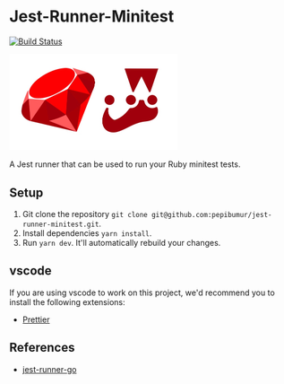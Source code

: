 # Jest-Runner-Minitest

[![Build Status](https://travis-ci.org/pepibumur/jest-runner-minitest.svg?branch=master)](https://travis-ci.org/pepibumur/jest-runner-minitest)

<img src="assets/Logo.jpg" width="300px"/>

A Jest runner that can be used to run your Ruby minitest tests.

## Setup

1. Git clone the repository `git clone git@github.com:pepibumur/jest-runner-minitest.git`.
2. Install dependencies `yarn install`.
3. Run `yarn dev`. It'll automatically rebuild your changes.

## vscode

If you are using vscode to work on this project, we'd recommend you to install the following extensions:

* [Prettier](https://marketplace.visualstudio.com/items?itemName=esbenp.prettier-vscode)

## References

* [jest-runner-go](https://github.com/MaximeHeckel/jest-runner-go)
